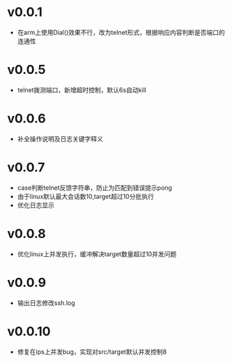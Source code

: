 # v0.0.1
- 在arm上使用Dial()效果不行，改为telnet形式，根据响应内容判断是否端口的连通性

# v0.0.5
- telnet拨测端口，新增超时控制，默认6s自动kill

# v0.0.6
- 补全操作说明及日志关键字释义

# v0.0.7
- case判断telnet反馈字符串，防止为匹配到错误提示pong
- 由于linux默认最大会话数10,target超过10分批执行
- 优化日志显示

# v0.0.8
- 优化linux上并发执行，缓冲解决target数量超过10并发问题

# v0.0.9
- 输出日志修改ssh.log

# v0.0.10
- 修复在ips上并发bug，实现对src/target默认并发控制8